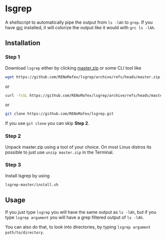 # lsgrep

A shellscript to automatically pipe the output from `ls -lAh` to `grep`. If you have [grc](https://github.com/garabik/grc) installed, it will colorize the output like it would with `grc ls -lAh`.

## Installation

### Step 1
Download `lsgrep` either by clicking [master.zip](https://github.com/RENoMafex/lsgrep/archive/refs/heads/master.zip) or some CLI tool like 
```bash
wget https://github.com/RENoMafex/lsgrep/archive/refs/heads/master.zip
```
or
```bash
curl -fsSL https://github.com/RENoMafex/lsgrep/archive/refs/heads/master.zip
```
or
```bash
git clone https://github.com/RENoMafex/lsgrep.git
```

If you use `git clone` you can skip **Step 2**.

### Step 2
Unpack master.zip using a tool of your choice. On most Linux distros its possible to just use ``unzip master.zip`` in the Terminal.

### Step 3
Install lsgrep by using 
```bash
lsgrep-master/install.sh
```

## Usage
If you just type `lsgrep` you will have the same output as `ls -lAh`, but if you type `lsgrep argument` you will have a grep filtered output of `ls -lAh`.

You can also do that, to look into directories, by typing `lsgrep argument path/to/directory`.
